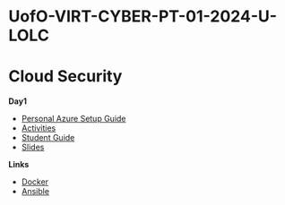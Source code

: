 # UofO-VIRT-CYBER-PT-01-2024-U-LOLC


# Cloud Security

**__Day1__**
- [Personal Azure Setup Guide](https://docs.google.com/document/d/1gs_09b7eotl7hzTL82xlqPt-OwOd0aWA78qcQxtMr6Y/edit)
- [Activities](https://git.bootcampcontent.com/University-of-Oregon/UofO-VIRT-CYBER-PT-01-2024-U-LOLC/-/tree/main/13-Cloud-Security/1/Activities?ref_type=heads)
- [Student Guide](https://git.bootcampcontent.com/University-of-Oregon/UofO-VIRT-CYBER-PT-01-2024-U-LOLC/-/blob/main/13-Cloud-Security/1/StudentGuide.md?ref_type=heads)
- [Slides](https://docs.google.com/presentation/d/1BXXef7gu-zGBBgGYenxVe0KL6kkc2Yql9QRkFoxyclE/)

**Links**
- [Docker](https://www.docker.com/)
- [Ansible](https://www.ansible.com/)

